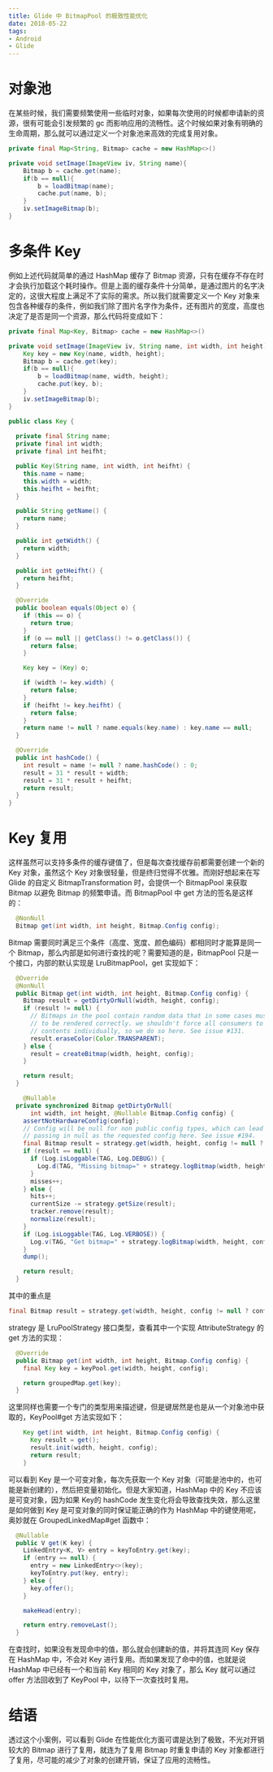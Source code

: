 ```yaml
---
title: Glide 中 BitmapPool 的极致性能优化
date: 2018-05-22
tags:
- Android
- Glide
---
```

# 对象池
在某些时候，我们需要频繁使用一些临时对象，如果每次使用的时候都申请新的资源，很有可能会引发频繁的 gc 而影响应用的流畅性。这个时候如果对象有明确的生命周期，那么就可以通过定义一个对象池来高效的完成复用对象。  
``` java
private final Map<String, Bitmap> cache = new HashMap<>()

private void setImage(ImageView iv, String name){
    Bitmap b = cache.get(name);
    if(b == null){
        b = loadBitmap(name);
        cache.put(name, b);
    }
    iv.setImageBitmap(b);
}
```

# 多条件 Key
例如上述代码就简单的通过 HashMap 缓存了 Bitmap 资源，只有在缓存不存在时才会执行加载这个耗时操作。但是上面的缓存条件十分简单，是通过图片的名字决定的，这很大程度上满足不了实际的需求。所以我们就需要定义一个 Key 对象来包含各种缓存的条件，例如我们除了图片名字作为条件，还有图片的宽度，高度也决定了是否是同一个资源，那么代码将变成如下：  
``` java
private final Map<Key, Bitmap> cache = new HashMap<>()

private void setImage(ImageView iv, String name, int width, int height){
    Key key = new Key(name, width, height);
    Bitmap b = cache.get(key);
    if(b == null){
        b = loadBitmap(name, width, height);
        cache.put(key, b);
    }
    iv.setImageBitmap(b);
}

public class Key {
  
  private final String name;
  private final int width;
  private final int heifht;

  public Key(String name, int width, int heifht) {
    this.name = name;
    this.width = width;
    this.heifht = heifht;
  }

  public String getName() {
    return name;
  }

  public int getWidth() {
    return width;
  }

  public int getHeifht() {
    return heifht;
  }

  @Override
  public boolean equals(Object o) {
    if (this == o) {
      return true;
    }
    if (o == null || getClass() != o.getClass()) {
      return false;
    }

    Key key = (Key) o;

    if (width != key.width) {
      return false;
    }
    if (heifht != key.heifht) {
      return false;
    }
    return name != null ? name.equals(key.name) : key.name == null;
  }

  @Override
  public int hashCode() {
    int result = name != null ? name.hashCode() : 0;
    result = 31 * result + width;
    result = 31 * result + heifht;
    return result;
  }
}
```

# Key 复用
这样虽然可以支持多条件的缓存键值了，但是每次查找缓存前都需要创建一个新的 Key 对象，虽然这个 Key 对象很轻量，但是终归觉得不优雅。而刚好想起来在写 Glide 的自定义 BitmapTransformation 时，会提供一个 BitmapPool 来获取 Bitmap 以避免 Bitmap 的频繁申请。而 BitmapPool 中 get 方法的签名是这样的：
``` java
  @NonNull
  Bitmap get(int width, int height, Bitmap.Config config);
```
Bitmap 需要同时满足三个条件（高度、宽度、颜色编码）都相同时才能算是同一个 Bitmap，那么内部是如何进行查找的呢？需要知道的是，BitmapPool 只是一个接口，内部的默认实现是 LruBitmapPool，get 实现如下：
``` java
  @Override
  @NonNull
  public Bitmap get(int width, int height, Bitmap.Config config) {
    Bitmap result = getDirtyOrNull(width, height, config);
    if (result != null) {
      // Bitmaps in the pool contain random data that in some cases must be cleared for an image
      // to be rendered correctly. we shouldn't force all consumers to independently erase the
      // contents individually, so we do so here. See issue #131.
      result.eraseColor(Color.TRANSPARENT);
    } else {
      result = createBitmap(width, height, config);
    }

    return result;
  }

    @Nullable
  private synchronized Bitmap getDirtyOrNull(
      int width, int height, @Nullable Bitmap.Config config) {
    assertNotHardwareConfig(config);
    // Config will be null for non public config types, which can lead to transformations naively
    // passing in null as the requested config here. See issue #194.
    final Bitmap result = strategy.get(width, height, config != null ? config : DEFAULT_CONFIG);
    if (result == null) {
      if (Log.isLoggable(TAG, Log.DEBUG)) {
        Log.d(TAG, "Missing bitmap=" + strategy.logBitmap(width, height, config));
      }
      misses++;
    } else {
      hits++;
      currentSize -= strategy.getSize(result);
      tracker.remove(result);
      normalize(result);
    }
    if (Log.isLoggable(TAG, Log.VERBOSE)) {
      Log.v(TAG, "Get bitmap=" + strategy.logBitmap(width, height, config));
    }
    dump();

    return result;
  }
```
其中的重点是  
``` java
final Bitmap result = strategy.get(width, height, config != null ? config : DEFAULT_CONFIG);
```
strategy 是 LruPoolStrategy 接口类型，查看其中一个实现 AttributeStrategy 的 get 方法的实现：  
``` java
  @Override
  public Bitmap get(int width, int height, Bitmap.Config config) {
    final Key key = keyPool.get(width, height, config);

    return groupedMap.get(key);
  }
```
这里同样也需要一个专门的类型用来描述键，但是键居然是也是从一个对象池中获取的，KeyPool#get 方法实现如下：
``` java
    Key get(int width, int height, Bitmap.Config config) {
      Key result = get();
      result.init(width, height, config);
      return result;
    }
```
可以看到 Key 是一个可变对象，每次先获取一个 Key 对象（可能是池中的，也可能是新创建的），然后把变量初始化。但是大家知道，HashMap 中的 Key 不应该是可变对象，因为如果 Key的 hashCode 发生变化将会导致查找失效，那么这里是如何做到 Key 是可变对象的同时保证能正确的作为 HashMap 中的键使用呢，奥妙就在 GroupedLinkedMap#get 函数中：
``` java
  @Nullable
  public V get(K key) {
    LinkedEntry<K, V> entry = keyToEntry.get(key);
    if (entry == null) {
      entry = new LinkedEntry<>(key);
      keyToEntry.put(key, entry);
    } else {
      key.offer();
    }

    makeHead(entry);

    return entry.removeLast();
  }
```
在查找时，如果没有发现命中的值，那么就会创建新的值，并将其连同 Key 保存在 HashMap 中，不会对 Key 进行复用。而如果发现了命中的值，也就是说 HashMap 中已经有一个和当前 Key 相同的 Key 对象了，那么 Key 就可以通过 offer 方法回收到了 KeyPool 中，以待下一次查找时复用。

# 结语
透过这个小案例，可以看到 Glide 在性能优化方面可谓是达到了极致，不光对开销较大的 Bitmap 进行了复用，就连为了复用 Bitmap 时重复申请的 Key 对象都进行了复用，尽可能的减少了对象的创建开销，保证了应用的流畅性。